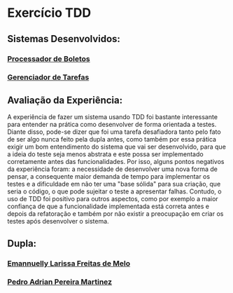 # Exercício TDD

## Sistemas Desenvolvidos:
### [Processador de Boletos](https://github.com/emannuellymelo/verificacao-e-validacao-de-software/tree/main/exercicios/TDD/ProcessadorBoletos)
### [Gerenciador de Tarefas](https://github.com/emannuellymelo/verificacao-e-validacao-de-software/tree/main/exercicios/TDD/Gerenciador-de-Tarefas)

## Avaliação da Experiência:
A experiência de fazer um sistema usando TDD foi bastante interessante para entender na prática como desenvolver de forma orientada a testes. Diante disso, pode-se dizer que foi uma tarefa desafiadora tanto pelo fato de ser algo nunca feito pela dupla antes, como também por essa prática exigir um bom entendimento do sistema que vai ser desenvolvido, para que a ideia do teste seja menos abstrata e este possa ser implementado corretamente antes das funcionalidades. Por isso, alguns pontos negativos da experiência foram: a necessidade de desenvolver uma nova forma de pensar, a consequente maior demanda de tempo para implementar os testes e a dificuldade em não ter uma "base sólida" para sua criação, que seria o código, o que pode sujeitar o teste a apresentar falhas. Contudo, o uso de TDD foi positivo para outros aspectos, como por exemplo a maior confiança de que a funcionalidade implementada está correta antes e depois da refatoração e também por não existir a preocupação em criar os testes após desenvolver o sistema.

## Dupla:
### [Emannuelly Larissa Freitas de Melo](https://github.com/emannuellymelo)
### [Pedro Adrian Pereira Martinez](https://github.com/adrianmartinez-cg)
